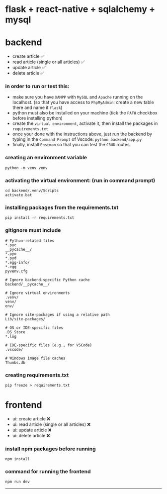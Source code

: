 # flask + react-native + sqlalchemy + mysql

# backend
- create article ✅
- read article (single or all articles) ✅ 
- update article ✅
- delete article ✅

### in order to run or test this:
- make sure you have ```XAMPP``` with ```MySQL``` and ```Apache``` running on the localhost. (so that you have access to ```PhpMyAdmin```: create a new table there and name it ```flask```)
- python must also be installed on your machine (tick the ```PATH``` checkbox before installing python)
- create the ```virtual environment```, activate it, then install the packages in ```requirements.txt```
- once your done with the instructions above, just run the backend by typing in the ```Command Prompt``` of Vscode:
``` python backend/app.py ```
- finally, install ```Postman``` so that you can test the ```CRUD``` routes 

### creating an environment variable
```
python -m venv venv
```

### activating the virtual environment: (run in command prompt)
```
cd backend/.venv/Scripts
activate.bat
```

### installing packages from the requirements.txt
```
pip install -r requirements.txt
```

### gitignore must include

```
# Python-related files
*.pyc
__pycache__/
*.pyo
*.pyd
*.egg-info/
*.egg
pyvenv.cfg

# Ignore backend-specific Python cache
backend/__pycache__/

# Ignore virtual environments
.venv/
venv/
env/

# Ignore site-packages if using a relative path
Lib/site-packages/

# OS or IDE-specific files
.DS_Store
*.log

# IDE-specific files (e.g., for VSCode)
.vscode/

# Windows image file caches
Thumbs.db

```

### creating requirements.txt
```
pip freeze > requirements.txt
```

# frontend
- ui: create article ❌
- ui: read article (single or all articles) ❌
- ui: update article ❌
- ui: delete article ❌

### install npm packages before running 
```
npm install
```

### command for running the frontend
```
npm run dev
```
  
****
